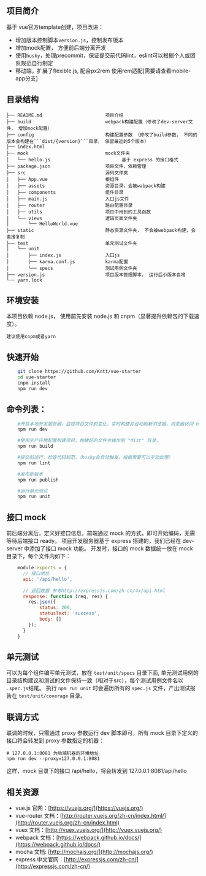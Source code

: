 ## 项目简介

基于 vue官方template创建，项目改进：

- 增加版本控制脚本```version.js```，控制发布版本
- 增加mock配置， 方便前后端分离开发
- 使用```husky```，处理precommit，保证提交前代码lint，eslint可以根据个人或团队规范自行制定
- 移动端，扩展了flexible.js, 配合px2rem 使用rem适配[需要请查看mobile-app分支]

## 目录结构

```
├── README.md                       项目介绍
├── build                           webpack构建配置（修改了dev-server文件， 增加mock配置）
├── config                          构建配置参数 （修改了build参数， 不同的版本会构建在```dist/{version}```目录， 保留最近的5个版本）
├── index.html
├── mock                            mock文件夹
│   └── hello.js                          基于 express 的接口格式
├── package.json                    项目文件，依赖管理
├── src                             源码文件夹
│   ├── App.vue                     根组件
│   ├── assets                      资源目录，会被wabpack构建
│   ├── components                  组件目录
│   ├── main.js                     入口js文件
│   ├── router                      路由配置目录
│   ├── utils                       项目中用到的工具函数
│   └── views                       逻辑页面文件夹
│       └── HelloWorld.vue
├── static                          静态资源文件夹， 不会被webpack构建，会直接复制
├── test                            单元测试文件夹
│   └── unit                        
│       ├── index.js                入口js
│       ├── karma.conf.js           karma配置
│       └── specs                   测试用例文件夹
├── version.js                      项目版本管理脚本， 运行后小版本自增
└── yarn.lock
```

## 环境安装

本项目依赖 node.js， 使用前先安装 node.js 和 cnpm（显著提升依赖包的下载速度）。

    建议使用cnpm或者yarn

## 快速开始

```bash
    git clone https://github.com/Kntt/vue-starter
    cd vue-starter
    cnpm install
    npm run dev
```

## 命令列表：

```bash
    #开启本地开发服务器，监控项目文件的变化，实时构建并自动刷新浏览器，浏览器访问 http://localhost:8081
    npm run dev

    #使用生产环境配置构建项目，构建好的文件会输出到 "dist" 目录，
    npm run build

    #提交前运行，检查代码规范，（husky会自动触发，根据需要可以手动处理）
    npm run lint

    #发布新版本
    npm run publish

    #运行单元测试
    npm run unit
```

## 接口 mock

前后端分离后，定义好接口信息，前端通过 mock 的方式，即可开始编码，无需等待后端接口 ready。
项目开发服务器基于 express 搭建的，我们已经在 dev-server 中添加了接口 mock 功能。
开发时，接口的 mock 数据统一放在 mock 目录下，每个文件内如下：

```javascript
    module.exports = {
      // 接口地址
      api: '/api/hello',
    
      // 返回数据 参考http://expressjs.com/zh-cn/4x/api.html
      response: function (req, res) {
        res.json({
            status: 200,
            statusText: 'success',
            body: []
        });
      }
    }
```

## 单元测试

可以为每个组件编写单元测试，放在 `test/unit/specs` 目录下面, 单元测试用例的目录结构建议和测试的文件保持一致（相对于src），每个测试用例文件名以 `.spec.js`结尾。
执行 `npm run unit` 时会遍历所有的 `spec.js` 文件，产出测试报告在 `test/unit/coverage` 目录。


## 联调方式

联调的时候，只需通过 proxy 参数运行 dev 脚本即可，所有 mock 目录下定义的接口将会转发到 proxy 参数指定的机器：

    # 127.0.0.1:8081 为后端机器的环境地址
    npm run dev --proxy=127.0.0.1:8081

这样，mock 目录下的接口 /api/hello，将会转发到 127.0.0.1:8081/api/hello

## 相关资源

- vue.js 官网：[https://vuejs.org/](https://vuejs.org/)
- vue-router 文档：[http://router.vuejs.org/zh-cn/index.html/](http://router.vuejs.org/zh-cn/index.html)
- vuex 文档：[http://vuex.vuejs.org/](http://vuex.vuejs.org/)
- webpack 文档：[https://webpack.github.io/docs/](https://webpack.github.io/docs/)
- mocha 文档: [http://mochajs.org/](http://mochajs.org/)
- express 中文官网：[http://expressjs.com/zh-cn/](http://expressjs.com/zh-cn/) 
